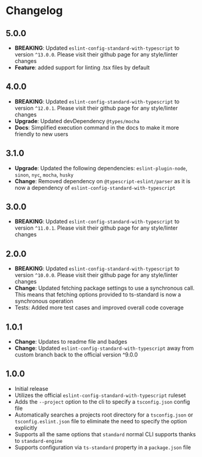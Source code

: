 # Changelog

## 5.0.0
- **BREAKING**: Updated `eslint-config-standard-with-typescript` to version `^13.0.0`. Please visit
their github page for any style/linter changes
- **Feature**: added support for linting .tsx files by default

## 4.0.0
- **BREAKING**: Updated `eslint-config-standard-with-typescript` to version `^12.0.1`. Please visit
their github page for any style/linter changes
- **Upgrade**: Updated devDependency `@types/mocha`
- **Docs**: Simplified execution command in the docs to make it more friendly to new users

## 3.1.0
- **Upgrade**: Updated the following dependencies: `eslint-plugin-node`, `sinon`, `nyc`, `mocha`, `husky`
- **Change**: Removed dependency on `@typescript-eslint/parser` as it is now a dependency of
`eslint-config-standard-with-typescript`

## 3.0.0

- **BREAKING**: Updated `eslint-config-standard-with-typescript` to version `^11.0.1`. Please visit
their github page for any style/linter changes

## 2.0.0

- **BREAKING**: Updated `eslint-config-standard-with-typescript` to version `^10.0.0`. Please visit
their github page for any style/linter changes
- **Change**: Updated fetching package settings to use a synchronous call. This means that fetching
options provided to ts-standard is now a synchronous operation
- Tests: Added more test cases and improved overall code coverage

## 1.0.1

- **Change**: Updates to readme file and badges
- **Change**: Updated `eslint-config-standard-with-typescript` away from custom branch back to the
official version ^9.0.0

## 1.0.0

- Initial release
- Utilizes the official `eslint-config-standard-with-typescript` ruleset
- Adds the `--project` option to the cli to specify a `tsconfig.json` config file
- Automatically searches a projects root directory for a `tsconfig.json` or `tsconfig.eslint.json` file to
eliminate the need to specify the option explicitly
- Supports all the same options that `standard` normal CLI supports thanks to `standard-engine`
- Supports configuration via `ts-standard` property in a `package.json` file
